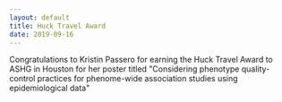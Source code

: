 ```yaml
---
layout: default
title: Huck Travel Award
date: 2019-09-16
---
```


Congratulations to Kristin Passero for earning the Huck Travel Award to ASHG in Houston for her poster titled "Considering phenotype quality-control practices for phenome-wide association studies using epidemiological data"
